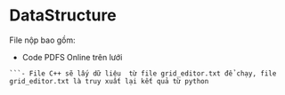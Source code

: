 # DataStructure
File nộp bao gồm:<br>
- Code PDFS Online trên lưới<br>
```- File Python là để hiển thị lưới(3 click là dùng để tạo điểm xuất phát, 2 click là chướng ngại vật)<br>
```- File C++ sẽ lấy dữ liệu  từ file grid_editor.txt để chạy, file grid_editor.txt là truy xuất lại kết quả từ python 
